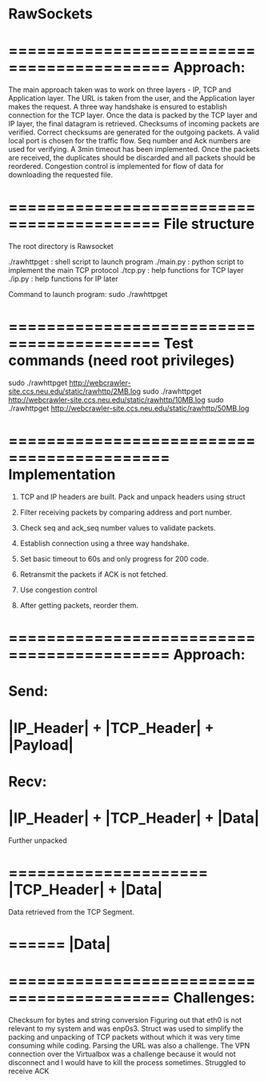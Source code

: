 # RawSockets

===========================================
Approach:
===========================================

The main approach taken was to work on three layers - IP, TCP and Application layer. The URL is taken from the user, and the Application layer makes the request. A three way handshake is ensured to establish connection for the TCP layer. Once the data is packed by the TCP layer and IP layer, the final datagram is retrieved. Checksums of incoming packets are verified. Correct checksums are generated for the outgoing packets. A valid local port is chosen for the traffic flow. Seq number and Ack numbers are used for verifying. A 3min timeout has been implemented. Once the packets are received, the duplicates should be discarded and all packets should be reordered. Congestion control is implemented for flow of data for downloading the requested file.

==========================================
File structure
==========================================

The root directory is Rawsocket

./rawhttpget                   : shell script to launch program
./main.py                : python script to implement the main TCP protocol
./tcp.py                      : help functions for TCP layer
./ip.py                      : help functions for IP later

Command to launch program:
sudo ./rawhttpget <url>

==========================================
Test commands (need root privileges)
==========================================

sudo ./rawhttpget http://webcrawler-site.ccs.neu.edu/static/rawhttp/2MB.log
sudo ./rawhttpget http://webcrawler-site.ccs.neu.edu/static/rawhttp/10MB.log
sudo ./rawhttpget http://webcrawler-site.ccs.neu.edu/static/rawhttp/50MB.log

===========================================
Implementation
===========================================

1. TCP and IP headers are built. Pack and unpack headers using struct

2. Filter receiving packets by comparing address and port number.

3. Check seq and ack_seq number values to validate packets.

4. Establish connection using a three way handshake.

5. Set basic timeout to 60s and only progress for 200 code.

6. Retransmit the packets if ACK is not fetched.

7. Use congestion control

8. After getting packets, reorder them. 

===========================================
Approach: 
===========================================

Send:
======================================
|IP_Header| + |TCP_Header| + |Payload|
======================================

Recv:
===================================
|IP_Header| + |TCP_Header| + |Data|
===================================

Further unpacked

=====================
|TCP_Header| + |Data|
=====================

Data retrieved from the TCP Segment.

======
|Data|
======

===========================================
Challenges:
===========================================
Checksum for bytes and string conversion
Figuring out that eth0 is not relevant to my system and was enp0s3.
Struct was used to simplify the packing and unpacking of TCP packets without which it was very time consuming while coding.
Parsing the URL was also a challenge. 
The VPN connection over the Virtualbox was a challenge because it would not disconnect and I would have to kill the process sometimes.
Struggled to receive ACK

